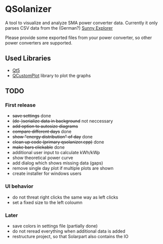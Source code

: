 # QSolanizer
A tool to visualize and analyze SMA power converter data. 
Currently it only parses CSV data from the (German?) [Sunny Explorer](http://www.sma.de/produkte/monitoring-control/sunny-explorer.html)

Please provide some exported files from your power converter, so other power converters are supported.

## Used Libraries
* [Qt5](http://www.qt.io/download/)
* [QCustomPlot](http://qcustomplot.com/) library to plot the graphs

## TODO

### First release
* ~~save settings~~ done
* ~~(de-)serialize data in background~~ not neccessary
* ~~add option to autosize diagrams~~
* ~~compare different days~~ done
* ~~show "energy distribution" of day~~ done
* ~~clean up code (primary qsolanizer.cpp)~~ done
* ~~make bars clickable~~ done
* additional user input to calculate kWh/kWp
* show theoretical power curve
* add dialog which shows missing data (gaps)
* remove single day plot if multiple plots are shown
* create installer for windows users

### UI behavior
* do not threat right clicks the same way as left clicks
* set a fixed size to the left coloumn

### Later

* save colors in settings file (partially done)
* do not reread everything when additional data is added
* restructure project, so that Solarpart also contains the IO
